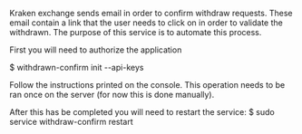 Kraken exchange sends email in order to confirm withdraw requests. These email contain a link that the user 
needs to click on in order to validate the withdrawn. The purpose of this service is to automate this process.

First you will need to authorize the application 

$ withdrawn-confirm init --api-keys <path>

Follow the instructions printed on the console. This operation needs to be ran once on the server (for now this 
is done manually). 

After this has be completed you will need to restart the service:
$ sudo service withdraw-confirm restart

